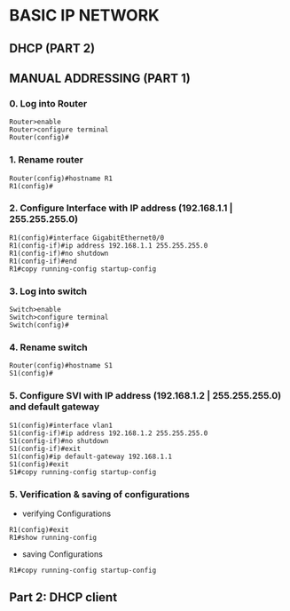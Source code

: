 # BASIC IP NETWORK
## DHCP (PART 2)
## MANUAL ADDRESSING (PART 1)
### 0. Log into Router 
~~~~
Router>enable    
Router>configure terminal    
Router(config)#
~~~~
### 1. Rename router 
~~~~   
Router(config)#hostname R1
R1(config)#
~~~~
### 2. Configure Interface with IP address (192.168.1.1 | 255.255.255.0) 
~~~~   
R1(config)#interface GigabitEthernet0/0
R1(config-if)#ip address 192.168.1.1 255.255.255.0
R1(config-if)#no shutdown
R1(config-if)#end
R1#copy running-config startup-config
~~~~
### 3. Log into switch
~~~~
Switch>enable    
Switch>configure terminal    
Switch(config)#
~~~~
### 4. Rename switch 
~~~~   
Router(config)#hostname S1
S1(config)#
~~~~
### 5. Configure SVI with IP address (192.168.1.2 | 255.255.255.0) and default gateway 
~~~~   
S1(config)#interface vlan1
S1(config-if)#ip address 192.168.1.2 255.255.255.0
S1(config-if)#no shutdown
S1(config-if)#exit
S1(config)#ip default-gateway 192.168.1.1
S1(config)#exit
S1#copy running-config startup-config
~~~~
### 5. Verification & saving of configurations
* verifying Configurations
~~~~
R1(config)#exit
R1#show running-config
~~~~
* saving Configurations
~~~~
R1#copy running-config startup-config
~~~~
## Part 2: DHCP client
